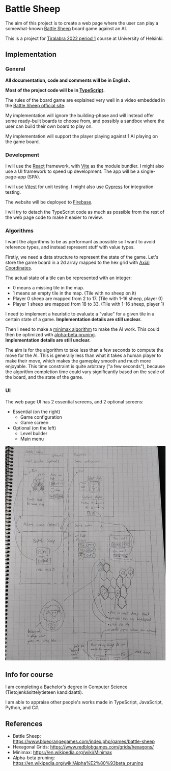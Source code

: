 # Battle Sheep

The aim of this project is to create a web page where the user can play a
somewhat-known
[Battle Sheep](https://www.blueorangegames.com/index.php/games/battle-sheep)
board game against an AI.

This is a project for
[Tiralabra 2022 period 1](https://tiralabra.github.io/2022_p1/index) course at
University of Helsinki.

## Implementation

### General

**All documentation, code and comments will be in English.**

**Most of the project code will be in
[TypeScript](https://www.typescriptlang.org/).**

The rules of the board game are explained very well in a video embedded in the
[Battle Sheep official site](https://www.blueorangegames.com/index.php/games/battle-sheep).

My implementation will ignore the building-phase and will instead offer some
ready-built boards to choose from, and possibly a sandbox where the user can
build their own board to play on.

My implementation will support the player playing against 1 AI playing on the game board.

### Development

I will use the [React](https://reactjs.org/) framework, with
[Vite](https://vitejs.dev/) as the module bundler. I might also use a UI
framework to speed up development. The app will be a single-page-app (SPA).

I will use [Vitest](https://vitest.dev/) for unit
testing. I might also use [Cypress](https://www.cypress.io/) for integration
testing.

The website will be deployed to [Firebase](https://firebase.google.com/).

I will try to detach the TypeScript code as much as possible from the rest of
the web page code to make it easier to review.

### Algorithms

I want the algorithms to be as performant as possible so I want to avoid
reference types, and instead represent stuff with value types.

Firstly, we need a data structure to represent the state of the game. Let's
store the game board in a 2d array mapped to the hex grid with
[Axial Coordinates](https://www.redblobgames.com/grids/hexagons/#coordinates-axial).

The actual state of a tile can be represented with an integer:

- 0 means a missing tile in the map.
- 1 means an empty tile in the map. (Tile with no sheep on it)
- Player 0 sheep are mapped from 2 to 17. (Tile with 1-16 sheep, player 0)
- Player 1 sheep are mapped from 18 to 33. (Tile with 1-16 sheep, player 1)

I need to implement a heuristic to evaluate a "value" for a given tile in a
certain state of a game. **Implementation details are still unclear.**

Then I need to make a [minimax algorithm](https://en.wikipedia.org/wiki/Minimax)
to make the AI work. This could then be optimized with
[alpha-beta pruning](https://en.wikipedia.org/wiki/Alpha%E2%80%93beta_pruning).  
**Implementation details are still unclear.**

The aim is for the algorithm to take less than a few seconds to compute the move
for the AI. This is generally less than what it takes a human player to make
their move, which makes the gameplay smooth and much more enjoyable. This time
constraint is quite arbitrary ("a few seconds"), because the algorithm
completion time could vary significantly based on the scale of the board, and the state of the game.

### UI

The web page UI has 2 essential screens, and 2 optional screens:

- Essential (on the right)
  - Game configuration
  - Game screen
- Optional (on the left)
  - Level builder
  - Main menu

![](/docs/images/ui.png)

## Info for course

I am completing a Bachelor's degree in Computer Science
(Tietojenkäsittelytieteen kandidaatti).

I am able to appraise other people's works made in TypeScript, JavaScript,
Python, and C#.

## References

- Battle Sheep: https://www.blueorangegames.com/index.php/games/battle-sheep
- Hexagonal Grids: https://www.redblobgames.com/grids/hexagons/
- Minimax: https://en.wikipedia.org/wiki/Minimax
- Alpha-beta pruning: https://en.wikipedia.org/wiki/Alpha%E2%80%93beta_pruning
